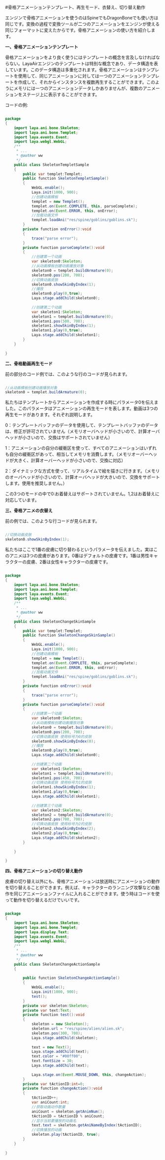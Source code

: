 #骨格アニメーションテンプレート、再生モード、衣替え、切り替え動作

エンジンで骨格アニメーションを使うのはSpineでもDragonBoneでも使い方は同じです。変換の過程で変換ツールが二つのアニメーションをエンジンが使える同じフォーマットに変えたからです。骨格アニメーションの使い方を紹介します。

**一、骨格アニメーションテンプレート**

骨格アニメーションをより良く使うにはテンプレートの概念を言及しなければならない。LayaAirエンジンのテンプレートは特別な概念であり、データ構造を表しています。このデータ構造は多重化されます。骨格アニメーションはテンプレートを使用して、同じアニメーションに対しては一つのアニメーションテンプレートを作成して、それからインスタンスを複数再生することができます。このようにメモリには一つのアニメーションデータしかありませんが、複数のアニメーションをステージ上に表示することができます。

コードの例:


```java

package  
{
    import laya.ani.bone.Skeleton;
    import laya.ani.bone.Templet;
    import laya.events.Event;
    import laya.webgl.WebGL;
    /**
     * ...
     * @author ww
     */
    public class SkeletonTempletSample 
    {
        public var templet:Templet;
        public function SkeletonTempletSample() 
        {
            WebGL.enable();
            Laya.init(1000, 900);
            //创建动画模板
            templet = new Templet();
            templet.on(Event.COMPLETE, this, parseComplete);
            templet.on(Event.ERROR, this, onError);
            //加载动画文件
            templet.loadAni("res/spine/goblins/goblins.sk");
        }
        private function onError():void
        {
            trace("parse error");
        }
        private function parseComplete():void
        {
            //创建第一个动画
            var skeleton0:Skeleton;
            //从动画模板创建动画播放对象
            skeleton0 = templet.buildArmature(0);
            skeleton0.pos(200, 700);
            //切换动画皮肤
            skeleton0.showSkinByIndex(1);
            //播放
            skeleton0.play(0,true);
            Laya.stage.addChild(skeleton0);
             
            //创建第二个动画
            var skeleton1:Skeleton;
            skeleton1 = templet.buildArmature(0);
            skeleton1.pos(500, 700);
            skeleton1.showSkinByIndex(1);
            skeleton1.play(0,true);
            Laya.stage.addChild(skeleton1);
        }
    }
 
}
```




**二、骨格動画再生モード**

前の部分のコード例では、このような行のコードが見られます。


```java

//从动画模板创建动画播放对象
skeleton0 = templet.buildArmature(0);
```


私たちはテンプレートからアニメーションを作成する時にパラメータ0を伝えました。このパラメータはアニメーションの再生モードを表します。動画は3つの再生モードがあります。それぞれ説明します。

0：テンプレートバッファのデータを使用して、テンプレートバッファのデータは、修正が許可されていません（メモリオーバヘッドが小さいので、計算オーバヘッドが小さいので、交換はサポートされていません）

1：アニメーションの自分の緩衝区を使って、すべてのアニメーションはいずれも自分の緩衝区があって、相当してメモリを消費します。（メモリオーバーヘッドが大きく、計算オーバーヘッドが小さいので、交換に対応）

2：ダイナミックな方式を使って、リアルタイムで絵を描きに行きます。（メモリのオーバヘッドが小さいので、計算オーバヘッドが大きいので、交換をサポートします。使用を推奨しません。）

この3つのモードの中で0:お着替えはサポートされていません。1,2はお着替えに対応しています。



**三、骨格アニメの衣替え**

前の例では、このような行コードが見られます。


```java

//切换动画皮肤
skeleton0.showSkinByIndex(1);
```


私たちはここで1番の皮膚に切り替わるというパラメータを伝えました。実はこのアニメは3つの皮膚があります。0番はデフォルトの皮膚です。1番は男性キャラクターの皮膚、2番は女性キャラクターの皮膚です。


```java

package  
{
    import laya.ani.bone.Skeleton;
    import laya.ani.bone.Templet;
    import laya.events.Event;
    import laya.webgl.WebGL;
    /**
     * ...
     * @author ww
     */
    public class SkeletonChangeSkinSample 
    {
        public var templet:Templet;
        public function SkeletonChangeSkinSample() 
        {
            WebGL.enable();
            Laya.init(1000, 900);
            //创建动画模板
            templet = new Templet();
            templet.on(Event.COMPLETE, this, parseComplete);
            templet.on(Event.ERROR, this, onError);
            //加载动画文件
            templet.loadAni("res/spine/goblins/goblins.sk");
        }
        private function onError():void
        {
            trace("parse error");
        }
        private function parseComplete():void
        {
            //创建第一个动画
            var skeleton0:Skeleton;
            //从动画模板创建动画播放对象
            skeleton0 = templet.buildArmature(0);
            skeleton0.pos(200, 700);
            //切换动画皮肤 使用标号为0的皮肤
            skeleton0.showSkinByIndex(0);
            //播放
            skeleton0.play(0,true);
            Laya.stage.addChild(skeleton0);
             
            //创建第二个动画
            var skeleton1:Skeleton;
            skeleton1 = templet.buildArmature(0);
            skeleton1.pos(450, 700);
            //切换动画皮肤 使用标号为1的皮肤
            skeleton1.showSkinByIndex(1);
            skeleton1.play(0,true);
            Laya.stage.addChild(skeleton1);
             
            //创建第三个动画
            var skeleton2:Skeleton;
            skeleton2 = templet.buildArmature(0);
            skeleton2.pos(700, 700);
            //切换动画皮肤 使用标号为2的皮肤
            skeleton2.showSkinByIndex(2);
            skeleton2.play(0,true);
            Laya.stage.addChild(skeleton2);
        }
         
    }
 
}
```




**四、骨格アニメーションの切り替え動作**

皮膚の切り替え以外にも、骨格アニメーションは放送時にアニメーションの動作を切り替えることができます。例えば、キャラクターのランニング攻撃などの動作を同じアニメーションファイルに入れることができます。使う時はコードを使って動作を切り替えるだけでいいです。


```java

package  
{
    import laya.ani.bone.Skeleton;
    import laya.ani.bone.Templet;
    import laya.display.Text;
    import laya.events.Event;
    import laya.webgl.WebGL;
    /**
     * ...
     * @author ww
     */
    public class SkeletonChangeActionSample 
    {
         
        public function SkeletonChangeActionSample() 
        {
            WebGL.enable();
            Laya.init(1000, 900);
            test();
        }
        private var skeleton:Skeleton;
        private var text:Text;
        private function test():void
        {  
            skeleton = new Skeleton();
            skeleton.url = "res/spine/alien/alien.sk";
            skeleton.pos(300, 700);
            Laya.stage.addChild(skeleton);
             
            text = new Text();
            Laya.stage.addChild(text);
            text.color = "#00ff00";
            text.fontSize = 30;
            Laya.stage.addChild(text);
             
            Laya.stage.on(Event.MOUSE_DOWN, this, changeAction);
        }
        private var tActionID:int=0;
        private function changeAction():void
        {
            tActionID++;
            var aniCount:int;
            //获取动画动作数量
            aniCount = skeleton.getAnimNum();
            tActionID = tActionID % aniCount;
            //显示当前要播放的动画名
            text.text = skeleton.getAniNameByIndex(tActionID);
            //切换播放的动画
            skeleton.play(tActionID, true);
        }
    }
 
}
```
